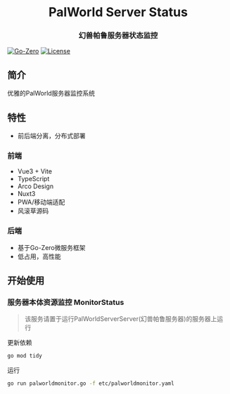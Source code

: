 <div align="center">
<h1>PalWorld Server Status</h1>
<h3>幻兽帕鲁服务器状态监控</h3>
</div>

[![Go-Zero](https://img.shields.io/badge/Go--Zero-v1.6.0-brightgreen.svg)](https://go-zero.dev/)
[![License](https://img.shields.io/github/license/mashape/apistatus.svg)](https://github.com/go-admin-team/go-admin)

## 简介
优雅的PalWorld服务器监控系统

## 特性
- 前后端分离，分布式部署
### 前端
- Vue3 + Vite
- TypeScript
- Arco Design
- Nuxt3
- PWA/移动端适配
- 风滚草源码
### 后端
- 基于Go-Zero微服务框架
- 低占用，高性能


## 开始使用
### 服务器本体资源监控 MonitorStatus

>该服务请置于运行PalWorldServerServer(幻兽帕鲁服务器)的服务器上运行

更新依赖
```bash
go mod tidy
```
运行
```bash
go run palworldmonitor.go -f etc/palworldmonitor.yaml
```
